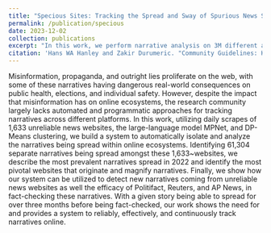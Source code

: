 ```yaml
---
title: "Specious Sites: Tracking the Spread and Sway of Spurious News Stories at Scale"
permalink: /publication/specious
date: 2023-12-02
collection: publications
excerpt: "In this work, we perform narrative analysis on 3M different articles across 1,633 different unreliable news website, tracking the spread  of 61,304 different stories throughout 2022."
citation: 'Hans WA Hanley and Zakir Durumeric. "Community Guidelines: How Misinformation Reinforces Insular, Polarized, and Toxic Interactions." (2023).'
---
```

Misinformation, propaganda, and outright lies proliferate on the web, with some of these narratives having dangerous real-world consequences on public health, elections, and individual safety. However, despite the impact that misinformation has on online ecosystems, the research community largely lacks automated and programmatic approaches for tracking narratives across different platforms. In this work, utilizing daily scrapes of 1,633 unreliable news websites, the large-language model MPNet, and DP-Means clustering, we build a system to automatically isolate and analyze the narratives being spread within online ecosystems. Identifying 61,304 separate narratives being spread amongst these 1,633~websites, we describe the most prevalent narratives spread in 2022 and identify the most pivotal websites that originate and magnify narratives. Finally, we show how our system can be utilized to detect new narratives coming from unreliable news websites as well the efficacy of Politifact, Reuters, and AP News, in fact-checking these narratives. With a given story being able to spread for over three months before being fact-checked, our work shows the need for and provides a system to reliably, effectively, and continuously track narratives online. 
